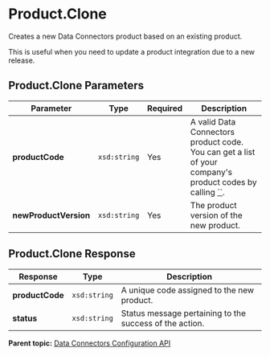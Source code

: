 # Product.Clone

Creates a new Data Connectors product based on an existing product.

This is useful when you need to update a product integration due to a new release.

## Product.Clone Parameters

|Parameter|Type|Required|Description|
|---------|----|--------|-----------|
|**productCode** |`xsd:string` | Yes| A valid Data Connectors product code. You can get a list of your company's product codes by calling [``](../integration_api/r_getProducts.md#).|
|**newProductVersion** |`xsd:string` | Yes| The product version of the new product.|

## Product.Clone Response

|Response|Type|Description|
|--------|----|-----------|
|**productCode** |`xsd:string` | A unique code assigned to the new product.|
|**status** |`xsd:string` | Status message pertaining to the success of the action.|

**Parent topic:** [Data Connectors Configuration API](../../Genesis_API/config_api/c_genesis_api_config.md)

